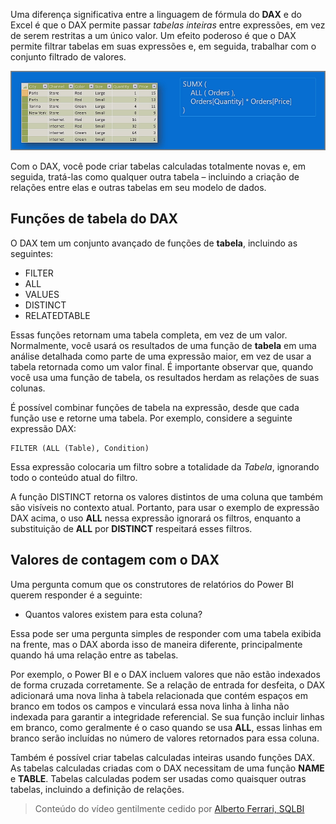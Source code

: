 Uma diferença significativa entre a linguagem de fórmula do **DAX** e do Excel é que o DAX permite passar *tabelas inteiras* entre expressões, em vez de serem restritas a um único valor. Um efeito poderoso é que o DAX permite filtrar tabelas em suas expressões e, em seguida, trabalhar com o conjunto filtrado de valores.

![](media/7-6-dax-tables-and-filtering/dax-tables-filtering_1.png)

Com o DAX, você pode criar tabelas calculadas totalmente novas e, em seguida, tratá-las como qualquer outra tabela – incluindo a criação de relações entre elas e outras tabelas em seu modelo de dados.

## <a name="dax-table-functions"></a>Funções de tabela do DAX
O DAX tem um conjunto avançado de funções de **tabela**, incluindo as seguintes:

* FILTER
* ALL
* VALUES
* DISTINCT
* RELATEDTABLE

Essas funções retornam uma tabela completa, em vez de um valor. Normalmente, você usará os resultados de uma função de **tabela** em uma análise detalhada como parte de uma expressão maior, em vez de usar a tabela retornada como um valor final. É importante observar que, quando você usa uma função de tabela, os resultados herdam as relações de suas colunas.

É possível combinar funções de tabela na expressão, desde que cada função use e retorne uma tabela. Por exemplo, considere a seguinte expressão DAX:

    FILTER (ALL (Table), Condition)

Essa expressão colocaria um filtro sobre a totalidade da *Tabela*, ignorando todo o conteúdo atual do filtro.

A função DISTINCT retorna os valores distintos de uma coluna que também são visíveis no contexto atual. Portanto, para usar o exemplo de expressão DAX acima, o uso **ALL** nessa expressão ignorará os filtros, enquanto a substituição de **ALL** por **DISTINCT** respeitará esses filtros.

## <a name="counting-values-with-dax"></a>Valores de contagem com o DAX
Uma pergunta comum que os construtores de relatórios do Power BI querem responder é a seguinte:

* Quantos valores existem para esta coluna?

Essa pode ser uma pergunta simples de responder com uma tabela exibida na frente, mas o DAX aborda isso de maneira diferente, principalmente quando há uma relação entre as tabelas.

Por exemplo, o Power BI e o DAX incluem valores que não estão indexados de forma cruzada corretamente. Se a relação de entrada for desfeita, o DAX adicionará uma nova linha à tabela relacionada que contém espaços em branco em todos os campos e vinculará essa nova linha à linha não indexada para garantir a integridade referencial. Se sua função incluir linhas em branco, como geralmente é o caso quando se usa **ALL**, essas linhas em branco serão incluídas no número de valores retornados para essa coluna.

Também é possível criar tabelas calculadas inteiras usando funções DAX. As tabelas calculadas criadas com o DAX necessitam de uma função **NAME** e **TABLE**. Tabelas calculadas podem ser usadas como quaisquer outras tabelas, incluindo a definição de relações.

> Conteúdo do vídeo gentilmente cedido por [Alberto Ferrari, SQLBI](http://www.sqlbi.com/learning-dax/?utm_source=powerbi&utm_medium=marketing&utm_campaign=after-summit)
> 
> 

